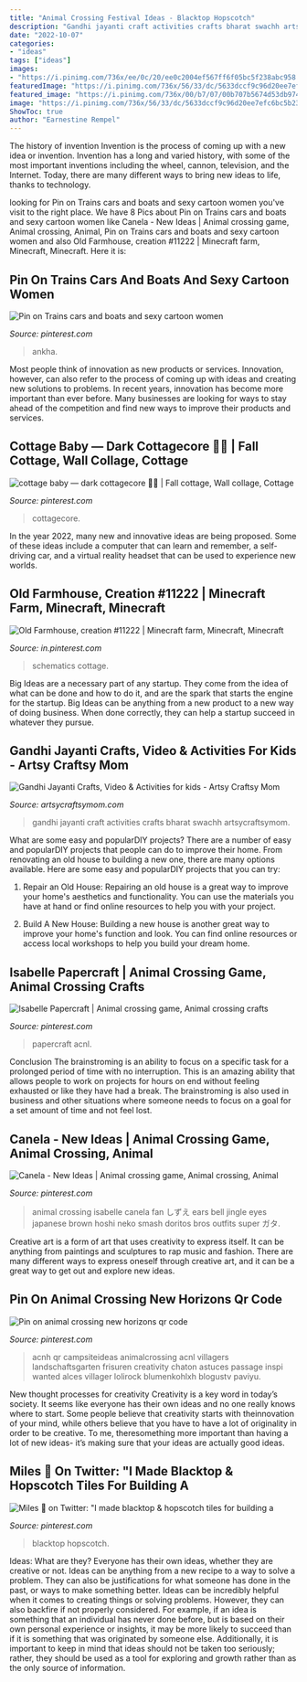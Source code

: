 ```yaml
---
title: "Animal Crossing Festival Ideas - Blacktop Hopscotch"
description: "Gandhi jayanti craft activities crafts bharat swachh artsycraftsymom"
date: "2022-10-07"
categories:
- "ideas"
tags: ["ideas"]
images:
- "https://i.pinimg.com/736x/ee/0c/20/ee0c2004ef567ff6f05bc5f238abc958.jpg"
featuredImage: "https://i.pinimg.com/736x/56/33/dc/5633dccf9c96d20ee7efc6bc5b23b695.jpg"
featured_image: "https://i.pinimg.com/736x/00/b7/07/00b707b5674d53db974586408e86b19e.jpg"
image: "https://i.pinimg.com/736x/56/33/dc/5633dccf9c96d20ee7efc6bc5b23b695.jpg"
ShowToc: true
author: "Earnestine Rempel"
---
```



The history of invention
Invention is the process of coming up with a new idea or invention. Invention has a long and varied history, with some of the most important inventions including the wheel, cannon, television, and the Internet. Today, there are many different ways to bring new ideas to life, thanks to technology.

	

		
looking for Pin on Trains cars and boats and sexy cartoon women you've visit to the right place. We have 8 Pics about Pin on Trains cars and boats and sexy cartoon women like Canela - New Ideas | Animal crossing game, Animal crossing, Animal, Pin on Trains cars and boats and sexy cartoon women and also Old Farmhouse, creation #11222 | Minecraft farm, Minecraft, Minecraft. Here it is:
		
    
## Pin On Trains Cars And Boats And Sexy Cartoon Women

<img loading=lazy src="https://i.pinimg.com/736x/8a/ef/ad/8aefadd42e1af1e595841241e448e332.jpg" onerror="this.onerror=null;this.src='https://tse3.mm.bing.net/th?id=OIP.0kMbE7VTzOLVn67bhQrjSAHaHa&amp;pid=15.1';" alt="Pin on Trains cars and boats and sexy cartoon women">

_Source: pinterest.com_

>ankha. 

	

Most people think of innovation as new products or services. Innovation, however, can also refer to the process of coming up with ideas and creating new solutions to problems. In recent years, innovation has become more important than ever before. Many businesses are looking for ways to stay ahead of the competition and find new ways to improve their products and services.

    
## Cottage Baby — Dark Cottagecore 🍄🥀 | Fall Cottage, Wall Collage, Cottage

<img loading=lazy src="https://i.pinimg.com/736x/95/46/47/9546471f2f48f6a78930c34eabcbe27a.jpg" onerror="this.onerror=null;this.src='https://tse4.mm.bing.net/th?id=OIP.8wWHzdMUWm8oKM9OsY6LDwHaJ4&amp;pid=15.1';" alt="cottage baby — dark cottagecore 🍄🥀 | Fall cottage, Wall collage, Cottage">

_Source: pinterest.com_

>cottagecore. 

	

In the year 2022, many new and innovative ideas are being proposed. Some of these ideas include a computer that can learn and remember, a self-driving car, and a virtual reality headset that can be used to experience new worlds.

    
## Old Farmhouse, Creation #11222 | Minecraft Farm, Minecraft, Minecraft

<img loading=lazy src="https://i.pinimg.com/736x/05/4a/ce/054ace58ccc1b58556f87f446f2e6507.jpg" onerror="this.onerror=null;this.src='https://tse3.mm.bing.net/th?id=OIP.3QBgDcaj_LHFG2d8sdeVvgHaEC&amp;pid=15.1';" alt="Old Farmhouse, creation #11222 | Minecraft farm, Minecraft, Minecraft">

_Source: in.pinterest.com_

>schematics cottage. 

	

Big Ideas are a necessary part of any startup. They come from the idea of what can be done and how to do it, and are the spark that starts the engine for the startup. Big Ideas can be anything from a new product to a new way of doing business. When done correctly, they can help a startup succeed in whatever they pursue.

    
## Gandhi Jayanti Crafts, Video &amp; Activities For Kids - Artsy Craftsy Mom

<img loading=lazy src="https://artsycraftsymom.com/content/uploads/2016/10/Gandhi-Jayanti-Craft-1-3.jpg" onerror="this.onerror=null;this.src='https://tse4.mm.bing.net/th?id=OIP.vSZvVm8f3p52tAX_n3rOcAHaG0&amp;pid=15.1';" alt="Gandhi Jayanti Crafts, Video &amp; Activities for kids - Artsy Craftsy Mom">

_Source: artsycraftsymom.com_

>gandhi jayanti craft activities crafts bharat swachh artsycraftsymom. 

	

What are some easy and popularDIY projects?
There are a number of easy and popularDIY projects that people can do to improve their home. From renovating an old house to building a new one, there are many options available. Here are some easy and popularDIY projects that you can try:
1. Repair an Old House: Repairing an old house is a great way to improve your home's aesthetics and functionality. You can use the materials you have at hand or find online resources to help you with your project.

2. Build A New House: Building a new house is another great way to improve your home's function and look. You can find online resources or access local workshops to help you build your dream home.

    
## Isabelle Papercraft | Animal Crossing Game, Animal Crossing Crafts

<img loading=lazy src="https://i.pinimg.com/736x/ee/0c/20/ee0c2004ef567ff6f05bc5f238abc958.jpg" onerror="this.onerror=null;this.src='https://tse3.mm.bing.net/th?id=OIP.KldLf3PHGIrQQ9LjOj7P5wHaJ3&amp;pid=15.1';" alt="Isabelle Papercraft | Animal crossing game, Animal crossing crafts">

_Source: pinterest.com_

>papercraft acnl. 

	

Conclusion
The brainstroming is an ability to focus on a specific task for a prolonged period of time with no interruption. This is an amazing ability that allows people to work on projects for hours on end without feeling exhausted or like they have had a break. The brainstroming is also used in business and other situations where someone needs to focus on a goal for a set amount of time and not feel lost.

    
## Canela - New Ideas | Animal Crossing Game, Animal Crossing, Animal

<img loading=lazy src="https://i.pinimg.com/736x/00/b7/07/00b707b5674d53db974586408e86b19e.jpg" onerror="this.onerror=null;this.src='https://tse4.mm.bing.net/th?id=OIP.1OYJ65-WQX38YIZpQzKcRgHaJ4&amp;pid=15.1';" alt="Canela - New Ideas | Animal crossing game, Animal crossing, Animal">

_Source: pinterest.com_

>animal crossing isabelle canela fan しずえ ears bell jingle eyes japanese brown hoshi neko smash doritos bros outfits super ガタ. 

	

Creative art is a form of art that uses creativity to express itself. It can be anything from paintings and sculptures to rap music and fashion. There are many different ways to express oneself through creative art, and it can be a great way to get out and explore new ideas.

    
## Pin On Animal Crossing New Horizons Qr Code

<img loading=lazy src="https://i.pinimg.com/736x/56/33/dc/5633dccf9c96d20ee7efc6bc5b23b695.jpg" onerror="this.onerror=null;this.src='https://tse4.mm.bing.net/th?id=OIP.6ruHD8-GgyPiVx-TvBfmcwHaHc&amp;pid=15.1';" alt="Pin on animal crossing new horizons qr code">

_Source: pinterest.com_

>acnh qr campsiteideas animalcrossing acnl villagers landschaftsgarten frisuren creativity chaton astuces passage inspi wanted alces villager lolirock blumenkohlxh blogustv paviyu. 

	

New thought processes for creativity
Creativity is a key word in today’s society. It seems like everyone has their own ideas and no one really knows where to start. Some people believe that creativity starts with theinnovation of your mind, while others believe that you have to have a lot of originality in order to be creative. To me, theresomething more important than having a lot of new ideas- it’s making sure that your ideas are actually good ideas.

    
## Miles 🍎 On Twitter: &quot;I Made Blacktop &amp; Hopscotch Tiles For Building A

<img loading=lazy src="https://i.pinimg.com/736x/52/0e/83/520e837a811881876fa6ab3331b04d2d.jpg" onerror="this.onerror=null;this.src='https://tse2.mm.bing.net/th?id=OIP.SkQzMfM3reXD0Ot0VpP6EwHaEK&amp;pid=15.1';" alt="Miles 🍎 on Twitter: &quot;I made blacktop &amp; hopscotch tiles for building a">

_Source: pinterest.com_

>blacktop hopscotch. 

	

Ideas: What are they?
Everyone has their own ideas, whether they are creative or not. Ideas can be anything from a new recipe to a way to solve a problem. They can also be justifications for what someone has done in the past, or ways to make something better. 
Ideas can be incredibly helpful when it comes to creating things or solving problems. However, they can also backfire if not properly considered. For example, if an idea is something that an individual has never done before, but is based on their own personal experience or insights, it may be more likely to succeed than if it is something that was originated by someone else. Additionally, it is important to keep in mind that ideas should not be taken too seriously; rather, they should be used as a tool for exploring and growth rather than as the only source of information.

